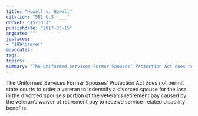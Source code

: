 ```yaml
---
title: "Howell v. Howell"
citation: "581 U.S. ___"
docket: "15-1031"
publishdate: "2017-05-15"
argdate: ""
justices:
- "1994breyer"
advocates:
tags:
topics:
summary: "The Uniformed Services Former Spouses’ Protection Act does not permit state courts to order a veteran to indemnify a divorced spouse for the loss in the divorced spouse’s portion of the veteran’s retirement pay caused by the veteran’s waiver of retirement pay to receive service-related disability benefits."
---
```

The Uniformed Services Former Spouses’ Protection Act does not permit state courts to order a veteran to indemnify a divorced spouse for the loss in the divorced spouse’s portion of the veteran’s retirement pay caused by the veteran’s waiver of retirement pay to receive service-related disability benefits.

